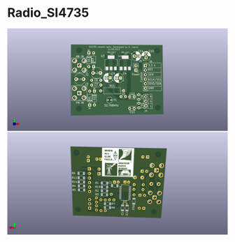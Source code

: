 # Radio_SI4735
![Top view](https://github.com/EthicalEarth/Radio_SI4735/blob/main/Gerber/SI4735t.png)
![Bottom view](https://github.com/EthicalEarth/Radio_SI4735/blob/main/Gerber/SI4735b.png)
